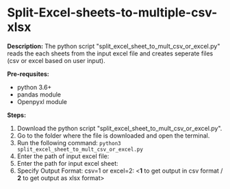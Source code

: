 # Split-Excel-sheets-to-multiple-csv-xlsx

**Description:** The python script "split_excel_sheet_to_mult_csv_or_excel.py" reads the each sheets from the input excel file and creates seperate files (csv or excel based on user input).

**Pre-requsites:**
* python 3.6+
* pandas module
* Openpyxl module

**Steps:**
1. Download the python script "split_excel_sheet_to_mult_csv_or_excel.py".
2. Go to the folder where the file is downloaded and open the terminal.
3. Run the following command: ```python3 split_excel_sheet_to_mult_csv_or_excel.py```
4. Enter the path of input excel file: <path for input excel sheet>
5. Enter the path for input excel sheet: <path for output folder>
6. Specify Output Format: csv=1 or excel=2: <**1** to get output in csv format / **2** to get output as xlsx format>
